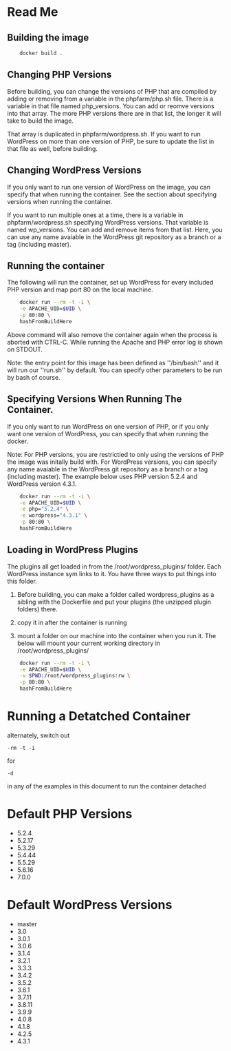 Read Me
==================

Building the image
------------------
```bash
    docker build .
```

Changing PHP Versions
------------------
Before building, you can change the versions of PHP that are compiled by adding or removing from a variable in the phpfarm/php.sh file. There is a variable in that file named php_versions. You can add or reomve versions into that array. The more PHP versions there are in that list, the longer it will take to build the image.

That array is duplicated in phpfarm/wordpress.sh. If you want to run WordPress on more than one version of PHP, be sure to update the list in that file as well, before building.

Changing WordPress Versions
------------------
If you only want to run one version of WordPress on the image, you can specify that when running the container. See the section about specifying versions when running the container.

If you want to run multiple ones at a time, there is a variable in phpfarm/wordpress.sh specifying WordPress versions. That variable is named wp_versions. You can add and remove items from that list. Here, you can use any name avaiable in the WordPress git repository as a branch or a tag (including master).

Running the container
---------------------

The following will run the container, set up WordPress for every included PHP version and map port 80 on the local machine.

```bash
    docker run --rm -t -i \
    -e APACHE_UID=$UID \
    -p 80:80 \
    hashFromBuildHere
```

Above command will also remove the container again when the process is aborted with
CTRL-C. While running the Apache and PHP error log is shown on STDOUT.

Note: the entry point for this image has been defined as ''/bin/bash'' and it will
run our ''run.sh'' by default. You can specify other parameters to be run by bash
of course.

Specifying Versions When Running The Container.
---------------------

If you only want to run WordPress on one version of PHP, or if you only want one version of WordPress, you can specify that when running the docker.

Note: For PHP versions, you are restrictied to only using the versions of PHP the image was initally build with. For WordPress versions, you can specify any name avaiable in the WordPress git repository as a branch or a tag (including master). The example below uses PHP version 5.2.4 and WordPress version 4.3.1.

```bash
    docker run --rm -t -i \
    -e APACHE_UID=$UID \
    -e php="5.2.4" \
    -e wordpress="4.3.1" \
    -p 80:80 \
    hashFromBuildHere
```

Loading in WordPress Plugins
---------------------

The plugins all get loaded in from the /root/wordpress_plugins/ folder. Each WordPress instance sym links to it. You have three ways to put things into this folder.

1. Before building, you can make a folder called wordpress_plugins as a sibling with the Dockerfile and put your plugins (the unzipped plugin folders) there.

2. copy it in after the container is running

3. mount a folder on our machine into the container when you run it. The below will mount your current working directory in /root/wordpress_plugins/

```bash
    docker run --rm -t -i \
    -e APACHE_UID=$UID \
    -v $PWD:/root/wordpress_plugins:rw \
    -p 80:80 \
    hashFromBuildHere
```

Running a Detatched Container
==================
alternately, switch out
```
-rm -t -i
```
for
```
-d
```
in any of the examples in this document to run the container detached

Default PHP Versions
==================

* 5.2.4
* 5.2.17
* 5.3.29
* 5.4.44
* 5.5.29
* 5.6.16
* 7.0.0

Default WordPress Versions
==================

* master
* 3.0
* 3.0.1
* 3.0.6
* 3.1.4
* 3.2.1
* 3.3.3
* 3.4.2
* 3.5.2
* 3.6.1
* 3.7.11
* 3.8.11
* 3.9.9
* 4.0.8
* 4.1.8
* 4.2.5
* 4.3.1
